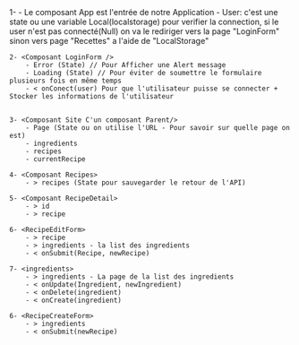 <Structure>
	1- <Composant App/> 
        - Le composant App est l'entrée de notre Application 
		- User: c'est une state ou une variable Local(localstorage) pour verifier la connection, si le user n'est pas connecté(Null) on va le rediriger vers la page "LoginForm" sinon vers page "Recettes" a l'aide de "LocalStorage"

    2- <Composant LoginForm />
    	- Error (State) // Pour Afficher une Alert message
    	- Loading (State) // Pour éviter de soumettre le formulaire plusieurs fois en même temps
    	- < onConect(user) Pour que l'utilisateur puisse se connecter + Stocker les informations de l'utilisateur


    3- <Composant Site C'un composant Parent/>
    	- Page (State ou on utilise l'URL - Pour savoir sur quelle page on est)
    	- ingredients
    	- recipes
    	- currentRecipe

    4- <Composant Recipes>
    	- > recipes (State pour sauvegarder le retour de l'API)

    5- <Composant RecipeDetail>
    	- > id
    	- > recipe

    6- <RecipeEditForm>
    	- > recipe
    	- > ingredients - la list des ingredients
    	- < onSubmit(Recipe, newRecipe)

    7- <ingredients>
    	- > ingredients - La page de la list des ingredients
    	- < onUpdate(Ingredient, newIngredient)
    	- < onDelete(ingredient)
    	- < onCreate(ingredient)

    6- <RecipeCreateForm>
    	- > ingredients
    	- < onSubmit(newRecipe)
